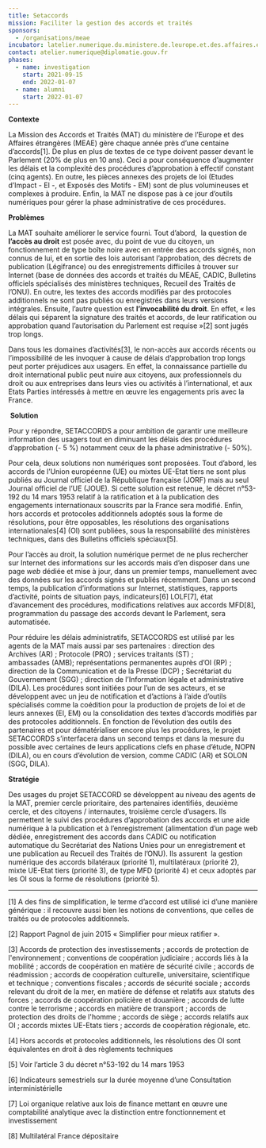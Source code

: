 ```yaml
---
title: Setaccords
mission: Faciliter la gestion des accords et traités
sponsors:
  - /organisations/meae
incubator: latelier.numerique.du.ministere.de.leurope.et.des.affaires.etrangeres
contact: atelier.numerique@diplomatie.gouv.fr
phases:
  - name: investigation
    start: 2021-09-15
    end: 2022-01-07
  - name: alumni
    start: 2022-01-07
---
```

**Contexte**

La Mission des Accords et Traités (MAT) du ministère de l’Europe et des Affaires étrangères (MEAE) gère chaque année près d’une centaine d’accords\[1]. De plus en plus de textes de ce type doivent passer devant le Parlement (20% de plus en 10 ans). Ceci a pour conséquence d’augmenter les délais et la complexité des procédures d’approbation à effectif constant (cinq agents). En outre, les pièces annexes des projets de loi (Etudes d’Impact - EI -, et Exposés des Motifs - EM) sont de plus volumineuses et complexes à produire. Enfin, la MAT ne dispose pas à ce jour d’outils numériques pour gérer la phase administrative de ces procédures.

**Problèmes**

La MAT souhaite améliorer le service fourni. Tout d’abord,  la question de **l’accès au droit** est posée avec, du point de vue du citoyen, un fonctionnement de type boîte noire avec en entrée des accords signés, non connus de lui, et en sortie des lois autorisant l’approbation, des décrets de publication (Légifrance) ou des enregistrements difficiles à trouver sur Internet (base de données des accords et traités du MEAE, CADIC, Bulletins officiels spécialisés des ministères techniques, Recueil des Traités de l’ONU). En outre, les textes des accords modifiés par des protocoles additionnels ne sont pas publiés ou enregistrés dans leurs versions intégrales. Ensuite, l’autre question est **l’invocabilité du droit**. En effet, « les délais qui séparent la signature des traités et accords, de leur ratification ou approbation quand l’autorisation du Parlement est requise »\[2] sont jugés trop longs.

Dans tous les domaines d’activités\[3], le non-accès aux accords récents ou l’impossibilité de les invoquer à cause de délais d’approbation trop longs peut porter préjudices aux usagers. En effet, la connaissance partielle du droit international public peut nuire aux citoyens, aux professionnels du droit ou aux entreprises dans leurs vies ou activités à l’international, et aux Etats Parties intéressés à mettre en œuvre les engagements pris avec la France.

 **Solution**

Pour y répondre, SETACCORDS a pour ambition de garantir une meilleure information des usagers tout en diminuant les délais des procédures d’approbation (- 5 %) notamment ceux de la phase administrative (- 50%).

Pour cela, deux solutions non numériques sont proposées. Tout d’abord, les accords de l’Union européenne (UE) ou mixtes UE-Etat tiers ne sont plus publiés au Journal officiel de la République française (JORF) mais au seul Journal officiel de l’UE (JOUE). Si cette solution est retenue, le décret n°53-192 du 14 mars 1953 relatif à la ratification et à la publication des engagements internationaux souscrits par la France sera modifié. Enfin, hors accords et protocoles additionnels adoptés sous la forme de résolutions, pour être opposables, les résolutions des organisations internationales\[4] (OI) sont publiées, sous la responsabilité des ministères techniques, dans des Bulletins officiels spéciaux\[5].

Pour l’accès au droit, la solution numérique permet de ne plus rechercher sur Internet des informations sur les accords mais d’en disposer dans une page *web* dédiée et mise à jour, dans un premier temps, manuellement avec des données sur les accords signés et publiés récemment. Dans un second temps, la publication d’informations sur Internet, statistiques, rapports d’activité, points de situation pays, indicateurs\[6] LOLF\[7], état d’avancement des procédures, modifications relatives aux accords MFD\[8], programmation du passage des accords devant le Parlement, sera automatisée.

Pour réduire les délais administratifs, SETACCORDS est utilisé par les agents de la MAT mais aussi par ses partenaires : direction des Archives (AR) ; Protocole (PRO) ; services traitants (ST) ; ambassades (AMB); représentations permanentes auprès d’OI (RP) ; direction de la Communication et de la Presse (DCP) ; Secrétariat du Gouvernement (SGG) ; direction de l’Information légale et administrative (DILA). Les procédures sont initiées pour l’un de ses acteurs, et se développent avec un jeu de notification et d’actions à l’aide d’outils spécialisés comme la coédition pour la production de projets de loi et de leurs annexes (EI, EM) ou la consolidation des textes d’accords modifiés par des protocoles additionnels. En fonction de l’évolution des outils des partenaires et pour dématérialiser encore plus les procédures, le projet SETACCORDS s’interfacera dans un second temps et dans la mesure du possible avec certaines de leurs applications clefs en phase d’étude, NOPN (DILA), ou en cours d’évolution de version, comme CADIC (AR) et SOLON (SGG, DILA).   

**Stratégie**

Des usages du projet SETACCORD se développent au niveau des agents de la MAT, premier cercle prioritaire, des partenaires identifiés, deuxième cercle, et des citoyens / internautes, troisième cercle d’usagers. Ils permettent le suivi des procédures d’approbation des accords et une aide numérique à la publication et à l’enregistrement (alimentation d’un page web dédiée, enregistrement des accords dans CADIC ou notification automatique du Secrétariat des Nations Unies pour un enregistrement et une publication au Recueil des Traités de l’ONU). Ils assurent  la gestion numérique des accords bilatéraux (priorité 1), multilatéraux (priorité 2), mixte UE-Etat tiers (priorité 3), de type MFD (priorité 4) et ceux adoptés par les OI sous la forme de résolutions (priorité 5).



- - -

\[1] A des fins de simplification, le terme d’accord est utilisé ici d’une manière générique : il recouvre aussi bien les notions de conventions, que celles de traités ou de protocoles additionnels.

\[2] Rapport Pagnol de juin 2015 « Simplifier pour mieux ratifier ».

\[3] Accords de protection des investissements ; accords de protection de l'environnement ; conventions de coopération judiciaire ; accords liés à la mobilité ; accords de coopération en matière de sécurité civile ; accords de réadmission ; accords de coopération culturelle, universitaire, scientifique et technique ; conventions fiscales ; accords de sécurité sociale ; accords relevant du droit de la mer, en matière de défense et relatifs aux statuts des forces ; accords de coopération policière et douanière ; accords de lutte contre le terrorisme ; accords en matière de transport ; accords de protection des droits de l'homme ; accords de siège ; accords relatifs aux OI ; accords mixtes UE-Etats tiers ; accords de coopération régionale, etc.

\[4] Hors accords et protocoles additionnels, les résolutions des OI sont équivalentes en droit à des règlements techniques

\[5] Voir l’article 3 du décret n°53-192 du 14 mars 1953

\[6] Indicateurs semestriels sur la durée moyenne d’une Consultation interministérielle

\[7] Loi organique relative aux lois de finance mettant en œuvre une comptabilité analytique avec la distinction entre fonctionnement et investissement

\[8] Multilatéral France dépositaire